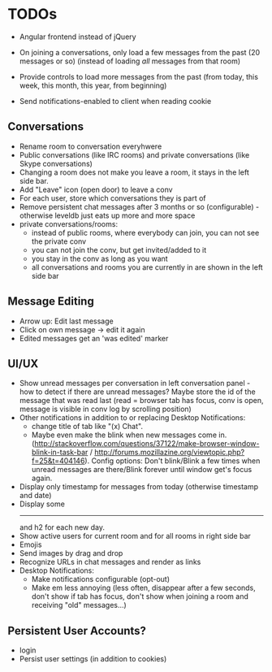 TODOs
=====
- Angular frontend instead of jQuery

- On joining a conversations, only load a few messages from the past
  (20 messages or so) (instead of loading *all* messages from that room)
- Provide controls to load more messages from the past
  (from today, this week, this month, this year, from beginning)

- Send notifications-enabled to client when reading cookie

Conversations
-------------
- Rename room to conversation everyhwere
- Public conversations (like IRC rooms) and private conversations (like Skype conversations)
- Changing a room does not make you leave a room, it stays in the left side bar.
- Add "Leave" icon (open door) to leave a conv
- For each user, store which conversations they is part of
- Remove persistent chat messages after 3 months or so (configurable) - otherwise leveldb just eats up more and more space
- private conversations/rooms:
  - instead of public rooms, where everybody can join, you can not see
    the private conv
  - you can not join the conv, but get invited/added to it
  - you stay in the conv as long as you want
  - all conversations and rooms you are currently in are shown in the left side bar

Message Editing
---------------
- Arrow up: Edit last message
- Click on own message -> edit it again
- Edited messages get an 'was edited' marker

UI/UX
-----
- Show unread messages per conversation in left conversation panel - how to detect if there are unread messages?
  Maybe store the id of the message that was read last (read = browser tab has focus, conv is open, message is visible in conv log by scrolling position)
- Other notifications in addition to or replacing Desktop Notifications:
  - change title of tab like "(x) Chat".
  - Maybe even make the blink when new messages come in. (http://stackoverflow.com/questions/37122/make-browser-window-blink-in-task-bar / http://forums.mozillazine.org/viewtopic.php?f=25&t=404146). Config options: Don't blink/Blink a few times when unread messages are there/Blink forever until window get's focus again.
- Display only timestamp for messages from today
  (otherwise timestamp and date)
- Display some <hr> and h2 for each new day.
- Show active users for current room and for all rooms in right side bar
- Emojis
- Send images by drag and drop
- Recognize URLs in chat messages and render as links
- Desktop Notifications:
  - Make notifications configurable (opt-out)
  - Make em less annoying (less often, disappear after a few seconds, don't show if tab has focus, don't show when joining a room and receiving "old" messages...)

Persistent User Accounts?
-------------------------
- login
- Persist user settings (in addition to cookies)


